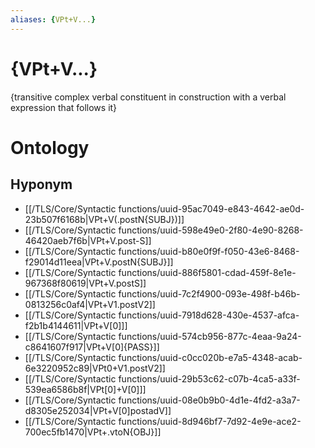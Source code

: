 ```yaml
---
aliases: {VPt+V...}
---
```

# {VPt+V...}

{transitive complex verbal constituent in construction with a verbal expression that follows it}
# Ontology

## Hyponym
- [[/TLS/Core/Syntactic functions/uuid-95ac7049-e843-4642-ae0d-23b507f6168b|VPt+V(.postN{SUBJ})]]
- [[/TLS/Core/Syntactic functions/uuid-598e49e0-2f80-4e90-8268-46420aeb7f6b|VPt+V.post-S]]
- [[/TLS/Core/Syntactic functions/uuid-b80e0f9f-f050-43e6-8468-f29014d11eea|VPt+V.postN{SUBJ}]]
- [[/TLS/Core/Syntactic functions/uuid-886f5801-cdad-459f-8e1e-967368f80619|VPt+V.postS]]
- [[/TLS/Core/Syntactic functions/uuid-7c2f4900-093e-498f-b46b-0813256c0af4|VPt+V1.postV2]]
- [[/TLS/Core/Syntactic functions/uuid-7918d628-430e-4537-afca-f2b1b4144611|VPt+V[0]]]
- [[/TLS/Core/Syntactic functions/uuid-574cb956-877c-4eaa-9a24-c8641607f917|VPt+V[0]{PASS}]]
- [[/TLS/Core/Syntactic functions/uuid-c0cc020b-e7a5-4348-acab-6e3220952c89|VPt0+V1.postV2]]
- [[/TLS/Core/Syntactic functions/uuid-29b53c62-c07b-4ca5-a33f-539ea6586b8f|VPt[0]+V[0]]]
- [[/TLS/Core/Syntactic functions/uuid-08e0b9b0-4d1e-4fd2-a3a7-d8305e252034|VPt+V[0]postadV]]
- [[/TLS/Core/Syntactic functions/uuid-8d946bf7-7d92-4e9e-ace2-700ec5fb1470|VPt+.vtoN{OBJ}]]
